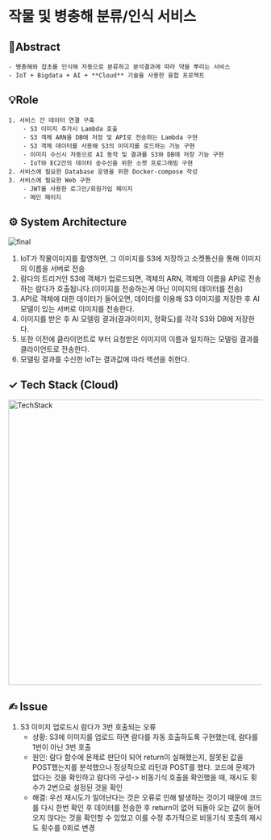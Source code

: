 # 작물 및 병충해 분류/인식 서비스
## 📌Abstract
	- 병충해와 잡초를 인식해 자동으로 분류하고 분석결과에 따라 약을 뿌리는 서비스
	- IoT + Bigdata + AI + **Cloud** 기술을 사용한 융합 프로젝트
	
##  💡Role
	1. 서비스 간 데이터 연결 구축
		- S3 이미지 추가시 Lambda 호출
		- S3 객체 ARN을 DB에 저장 및 API로 전송하는 Lambda 구현
		- S3 객체 데이터를 사용해 S3의 이미지를 로드하는 기능 구현
		- 이미지 수신시 자동으로 AI 동작 및 결과를 S3와 DB에 저장 기능 구현
		- IoT와 EC2간의 데이터 송수신을 위한 소켓 프로그래밍 구현
	2. 서비스에 필요한 Database 운영을 위한 Docker-compose 작성
	3. 서비스에 필요한 Web 구현
		- JWT를 사용한 로그인/회원가입 페이지
		- 메인 페이지

## ⚙️ System Architecture
![final](~https://user-images.githubusercontent.com/57867611/119980231-f482b980-bff6-11eb-98e2-9546fd2fb157.png~)

1. IoT가 작물이미지를 촬영하면, 그 이미지를 S3에 저장하고 소켓통신을 통해 이미지의 이름을 서버로 전송
2. 람다의 트리거인 S3에 객체가 업로드되면, 객체의 ARN, 객체의 이름을 API로 전송하는 람다가 호출됩니다.(이미지를 전송하는게 아닌 이미지의 데이터를 전송)
3. API로 객체에 대한 데이터가 들어오면, 데이터를 이용해 S3 이미지를 저장한 후 AI모델이 있는 서버로 이미지를 전송한다.
4. 이미지를 받은 후 AI 모델링 결과(결과이미지, 정확도)를 각각 S3와 DB에 저장한다.
5. 또한 이전에 클라이언트로 부터 요청받은 이미지의 이름과 일치하는 모델링 결과를 클라이언트로 전송한다.
6. 모델링 결과를 수신한 IoT는 결과값에 따라 액션을 취한다.

## ✓ Tech Stack (Cloud)
<img width="566" alt="TechStack" src="https://user-images.githubusercontent.com/57867611/120060105-c356c780-c090-11eb-88c0-0e06a0d8f709.png">

## ✍︎ Issue
1. S3 이미지 업로드시 람다가 3번 호출되는 오류
	- 상황: S3에 이미지를 업로드 하면 람다를 자동 호출하도록 구현했는데, 람다를 1번이 아닌 3번 호출
	- 원인: 람다 함수에 문제로 판단이 되어 return이 실패했는지, 잘못된 값을 POST했는지를 분석했으나 정상적으로 리턴과 POST를 했다. 코드에 문제가 없다는 것을 확인하고 람다의 구성-> 비동기식 호출을 확인했을 때, 재시도 횟수가 2번으로 설정된 것을 확인
	- 해결: 우선 재시도가 일어난다는 것은 오류로 인해 발생하는 것이기 때문에 코드를 다시 한번 확인 후 데이터를 전송한 후 return이 없어 되돌아 오는 값이 들어오지 않다는 것을 확인할 수 있었고 이를 수정 
	추가적으로 비동기식 호출의 재시도 횟수를 0회로 변경 
